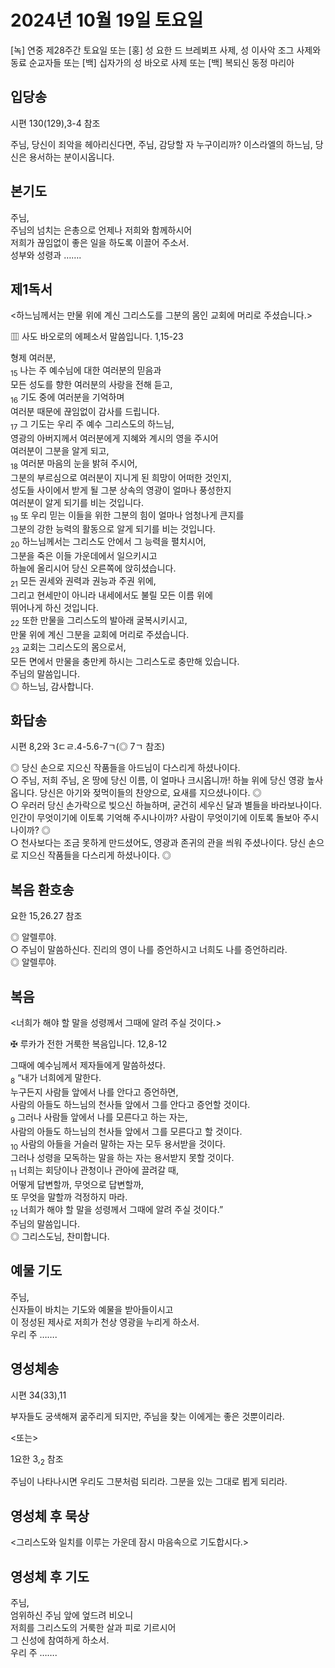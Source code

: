 # 2024년 10월 19일 토요일

[녹] 연중 제28주간 토요일 또는 [홍] 성 요한 드 브레뵈프 사제, 성 이사악 조그 사제와 동료 순교자들 또는 [백] 십자가의 성 바오로 사제 또는 [백] 복되신 동정 마리아  


## 입당송

시편 130(129),3-4 참조

주님, 당신이 죄악을 헤아리신다면, 주님, 감당할 자 누구이리까? 이스라엘의 하느님, 당신은 용서하는 분이시옵니다.  
  
## 본기도

주님,  
주님의 넘치는 은총으로 언제나 저희와 함께하시어  
저희가 끊임없이 좋은 일을 하도록 이끌어 주소서.  
성부와 성령과 …….  
  
## 제1독서

<하느님께서는 만물 위에 계신 그리스도를 그분의 몸인 교회에 머리로 주셨습니다.>

▥ 사도 바오로의 에페소서 말씀입니다. 1,15-23

형제 여러분,  
<sub>15</sub> 나는 주 예수님에 대한 여러분의 믿음과  
모든 성도를 향한 여러분의 사랑을 전해 듣고,  
<sub>16</sub> 기도 중에 여러분을 기억하며  
여러분 때문에 끊임없이 감사를 드립니다.  
<sub>17</sub> 그 기도는 우리 주 예수 그리스도의 하느님,  
영광의 아버지께서 여러분에게 지혜와 계시의 영을 주시어  
여러분이 그분을 알게 되고,  
<sub>18</sub> 여러분 마음의 눈을 밝혀 주시어,  
그분의 부르심으로 여러분이 지니게 된 희망이 어떠한 것인지,  
성도들 사이에서 받게 될 그분 상속의 영광이 얼마나 풍성한지  
여러분이 알게 되기를 비는 것입니다.  
<sub>19</sub> 또 우리 믿는 이들을 위한 그분의 힘이 얼마나 엄청나게 큰지를  
그분의 강한 능력의 활동으로 알게 되기를 비는 것입니다.  
<sub>20</sub> 하느님께서는 그리스도 안에서 그 능력을 펼치시어,  
그분을 죽은 이들 가운데에서 일으키시고  
하늘에 올리시어 당신 오른쪽에 앉히셨습니다.  
<sub>21</sub> 모든 권세와 권력과 권능과 주권 위에,  
그리고 현세만이 아니라 내세에서도 불릴 모든 이름 위에  
뛰어나게 하신 것입니다.  
<sub>22</sub> 또한 만물을 그리스도의 발아래 굴복시키시고,  
만물 위에 계신 그분을 교회에 머리로 주셨습니다.  
<sub>23</sub> 교회는 그리스도의 몸으로서,  
모든 면에서 만물을 충만케 하시는 그리스도로 충만해 있습니다.  
주님의 말씀입니다.  
◎ 하느님, 감사합니다.  
  
## 화답송

시편 8,2와 3ㄷㄹ.4-5.6-7ㄱ(◎ 7ㄱ 참조)

◎ 당신 손으로 지으신 작품들을 아드님이 다스리게 하셨나이다.  
○ 주님, 저희 주님, 온 땅에 당신 이름, 이 얼마나 크시옵니까! 하늘 위에 당신 영광 높사옵니다. 당신은 아기와 젖먹이들의 찬양으로, 요새를 지으셨나이다. ◎  
○ 우러러 당신 손가락으로 빚으신 하늘하며, 굳건히 세우신 달과 별들을 바라보나이다. 인간이 무엇이기에 이토록 기억해 주시나이까? 사람이 무엇이기에 이토록 돌보아 주시나이까? ◎  
○ 천사보다는 조금 못하게 만드셨어도, 영광과 존귀의 관을 씌워 주셨나이다. 당신 손으로 지으신 작품들을 다스리게 하셨나이다. ◎  
  
## 복음 환호송

요한 15,26.27 참조

◎ 알렐루야.  
○ 주님이 말씀하신다. 진리의 영이 나를 증언하시고 너희도 나를 증언하리라.  
◎ 알렐루야.  
  
## 복음

<너희가 해야 할 말을 성령께서 그때에 알려 주실 것이다.>

✠ 루카가 전한 거룩한 복음입니다. 12,8-12

그때에 예수님께서 제자들에게 말씀하셨다.  
<sub>8</sub> “내가 너희에게 말한다.  
누구든지 사람들 앞에서 나를 안다고 증언하면,  
사람의 아들도 하느님의 천사들 앞에서 그를 안다고 증언할 것이다.  
<sub>9</sub> 그러나 사람들 앞에서 나를 모른다고 하는 자는,  
사람의 아들도 하느님의 천사들 앞에서 그를 모른다고 할 것이다.  
<sub>10</sub> 사람의 아들을 거슬러 말하는 자는 모두 용서받을 것이다.  
그러나 성령을 모독하는 말을 하는 자는 용서받지 못할 것이다.  
<sub>11</sub> 너희는 회당이나 관청이나 관아에 끌려갈 때,  
어떻게 답변할까, 무엇으로 답변할까,  
또 무엇을 말할까 걱정하지 마라.  
<sub>12</sub> 너희가 해야 할 말을 성령께서 그때에 알려 주실 것이다.”  
주님의 말씀입니다.  
◎ 그리스도님, 찬미합니다.  
  
## 예물 기도

주님,  
신자들이 바치는 기도와 예물을 받아들이시고  
이 정성된 제사로 저희가 천상 영광을 누리게 하소서.  
우리 주 …….  
  
## 영성체송

시편 34(33),11

부자들도 궁색해져 굶주리게 되지만, 주님을 찾는 이에게는 좋은 것뿐이리라.  
  
<또는>  
  
1요한 3,<sub>2</sub> 참조  
  
주님이 나타나시면 우리도 그분처럼 되리라. 그분을 있는 그대로 뵙게 되리라.  
## 영성체 후 묵상

<그리스도와 일치를 이루는 가운데 잠시 마음속으로 기도합시다.>  
## 영성체 후 기도

주님,  
엄위하신 주님 앞에 엎드려 비오니  
저희를 그리스도의 거룩한 살과 피로 기르시어  
그 신성에 참여하게 하소서.  
우리 주 …….